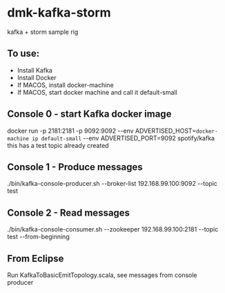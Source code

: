 # dmk-kafka-storm
kafka + storm sample rig


To use:
---
* Install Kafka
* Install Docker
* If MACOS, install docker-machine
* If MACOS, start docker machine and call it default-small

Console 0 - start Kafka docker image
---
docker run -p 2181:2181 -p 9092:9092 --env ADVERTISED_HOST=`docker-machine ip default-small` --env ADVERTISED_PORT=9092 spotify/kafka
this has a test topic already created

Console 1 - Produce messages 
---
./bin/kafka-console-producer.sh --broker-list 192.168.99.100:9092 --topic test

Console 2 - Read messages
---
./bin/kafka-console-consumer.sh --zookeeper 192.168.99.100:2181 --topic test --from-beginning

From Eclipse
---
 Run KafkaToBasicEmitTopology.scala, see messages from console producer
